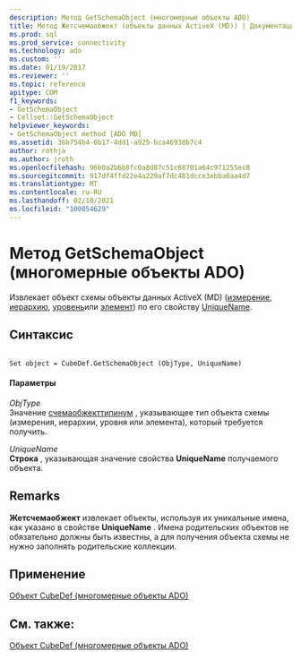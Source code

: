 ```yaml
---
description: Метод GetSchemaObject (многомерные объекты ADO)
title: Метод Жетсчемаобжект (объекты данных ActiveX (MD)) | Документация Майкрософт
ms.prod: sql
ms.prod_service: connectivity
ms.technology: ado
ms.custom: ''
ms.date: 01/19/2017
ms.reviewer: ''
ms.topic: reference
apitype: COM
f1_keywords:
- GetSchemaObject
- Cellset::GetSchemaObject
helpviewer_keywords:
- GetSchemaObject method [ADO MD]
ms.assetid: 36b754b4-6b17-4dd1-a925-bca46938b7c4
author: rothja
ms.author: jroth
ms.openlocfilehash: 96b0a2b6b8fc0a8d87c51c68701a64c971255ec8
ms.sourcegitcommit: 917df4ffd22e4a229af7dc481dcce3ebba0aa4d7
ms.translationtype: MT
ms.contentlocale: ru-RU
ms.lasthandoff: 02/10/2021
ms.locfileid: "100054629"
---
```

# <a name="getschemaobject-method-ado-md"></a>Метод GetSchemaObject (многомерные объекты ADO)
Извлекает объект схемы объекты данных ActiveX (MD) ([измерение](./dimension-object-ado-md.md), [иерархию](./hierarchy-object-ado-md.md), [уровень](./level-object-ado-md.md)или [элемент](./member-object-ado-md.md)) по его свойству [UniqueName](./uniquename-property-ado-md.md).  
  
## <a name="syntax"></a>Синтаксис  
  
```  
  
Set object = CubeDef.GetSchemaObject (ObjType, UniqueName)  
```  
  
#### <a name="parameters"></a>Параметры  
 *ObjType*  
 Значение [счемаобжекттипинум](./schemaobjecttypeenum.md) , указывающее тип объекта схемы (измерения, иерархии, уровня или элемента), который требуется получить.  
  
 *UniqueName*  
 **Строка** , указывающая значение свойства **UniqueName** получаемого объекта.  
  
## <a name="remarks"></a>Remarks  
 **Жетсчемаобжект** извлекает объекты, используя их уникальные имена, как указано в свойстве **UniqueName** . Имена родительских объектов не обязательно должны быть известны, а для получения объекта схемы не нужно заполнять родительские коллекции.  
  
## <a name="applies-to"></a>Применение  
 [Объект CubeDef (многомерные объекты ADO)](./cubedef-object-ado-md.md)  
  
## <a name="see-also"></a>См. также:  
 [Объект CubeDef (многомерные объекты ADO)](./cubedef-object-ado-md.md)